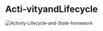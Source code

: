 # Acti-vityandLifecycle

![Activity-Lifecycle-and-State-homework](https://user-images.githubusercontent.com/80835650/148714707-0b4d456c-4862-4da8-8029-104080832b98.gif)
